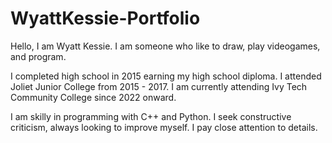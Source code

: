 # WyattKessie-Portfolio
Hello, I am Wyatt Kessie.
I am someone who like to draw, play videogames, and program.

I completed high school in 2015 earning my high school diploma.
I attended Joliet Junior College from 2015 - 2017.
I am currently attending Ivy Tech Community College since 2022 onward.

I am skilly in programming with C++ and Python.
I seek constructive criticism, always looking to improve myself.
I pay close attention to details.
